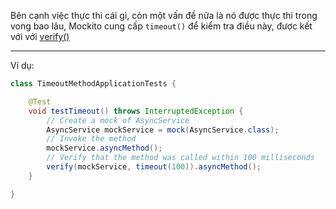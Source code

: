 Bên cạnh việc thực thi cái gì, còn một vấn đề nữa là nó được thực thi trong vong bao lâu, Mockito cung cấp `timeout()` để kiểm tra điều này, được kết với với [verify()](../5-verify)
***
Ví dụ:
```java
class TimeoutMethodApplicationTests {

    @Test
    void testTimeout() throws InterruptedException {
        // Create a mock of AsyncService
        AsyncService mockService = mock(AsyncService.class);
        // Invoke the method
        mockService.asyncMethod();
        // Verify that the method was called within 100 milliseconds
        verify(mockService, timeout(100)).asyncMethod();
    }

}
```